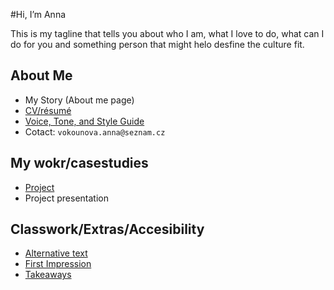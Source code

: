 #Hi, I’m Anna

This is my tagline that tells  you about who I am, what I love to do, what can I do for you and something person that might helo desfine the culture fit. 

## About Me

- My Story (About me page)
- [CV/résumé](04-experience)
- [Voice, Tone, and Style Guide](05-voice-tone)
- Cotact: `vokounova.anna@seznam.cz`

## My wokr/casestudies

- [Project](03-case-study)
- Project presentation

## Classwork/Extras/Accesibility

- [Alternative text](01-alternative-text)
- [First Impression](02-first-impression)
- [Takeaways](takeaways)

